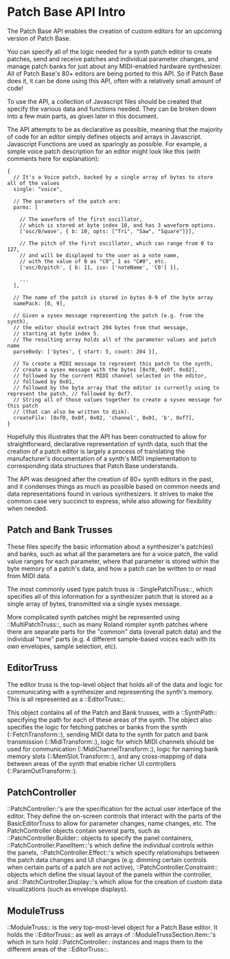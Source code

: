 # Patch Base API Intro

The Patch Base API enables the creation of custom editors for an upcoming version of Patch Base.

You can specify all of the logic needed for a synth patch editor to create patches, send and receive patches and individual parameter changes, and manage patch banks for just about any MIDI-enabled hardware synthesizer. All of Patch Base's 80+ editors are being ported to this API. So if Patch Base does it, it can be done using this API, often with a relatively small amount of code!

To use the API, a collection of Javascript files should be created that specify the various data and functions needed. They can be broken down into a few main parts, as given later in this document.

The API attempts to be as declarative as possible, meaning that the majority of code for an editor simply defines objects and arrays in Javascript. Javascript Functions are used as sparingly as possible. For example, a simple voice patch description for an editor might look like this (with comments here for explanation):

```
{
  // It's a Voice patch, backed by a single array of bytes to store all of the values
  single: "voice",
  
  // The parameters of the patch are:
  parms: [
  
    // The waveform of the first oscillator, 
    // which is stored at byte index 10, and has 3 waveform options. 
    ['osc/0/wave', { b: 10, opts: ["Tri", "Saw", "Square"]}],
    
    // The pitch of the first oscillator, which can range from 0 to 127, 
    // and will be displayed to the user as a note name, 
    // with the value of 0 as "C0", 1 as "C#0", etc.
    ['osc/0/pitch', { b: 11, iso: ['noteName', 'C0'] }],
    
    ...
  ],
  
  // The name of the patch is stored in bytes 0-9 of the byte array
  namePack: [0, 9],
  
  // Given a sysex message representing the patch (e.g. from the synth), 
  // the editor should extract 204 bytes from that message, 
  // starting at byte index 5.
  // The resulting array holds all of the parameter values and patch name
  parseBody: ['bytes', { start: 5, count: 204 }],
  
  // To create a MIDI message to represent this patch to the synth, 
  // create a sysex message with the bytes [0xf0, 0x0f, 0x02], 
  // followed by the current MIDI channel selected in the editor, 
  // followed by 0x01, 
  // followed by the byte array that the editor is currently using to represent the patch, // followed by 0xf7. 
  // String all of those values together to create a sysex message for this patch 
  // (that can also be written to disk).
  createFile: [0xf0, 0x0f, 0x02, 'channel', 0x01, 'b', 0xf7],
}
```

Hopefully this illustrates that the API has been constructed to allow for straightforward, declarative representation of synth data, such that the creation of a patch editor is largely a process of translating the manufacturer's documentation of a synth's MIDI implementation to corresponding data structures that Patch Base understands.

The API was designed after the creation of 80+ synth editors in the past, and it condenses things as much as possible based on common needs and data representations found in various synthesizers. It strives to make the common case very succinct to express, while also allowing for flexibility when needed.


## Patch and Bank Trusses

These files specify the basic information about a synthesizer's patch(es) and banks, such as what all the parameters are for a voice patch, the valid value ranges for each parameter, where that parameter is stored within the byte memory of a patch's data, and how a patch can be written to or read from MIDI data.

The most commonly used type patch truss is ::SinglePatchTruss::, which specifies all of this information for a synthesizer patch that is stored as a single array of bytes, transmitted via a single sysex message.

More complicated synth patches might be represented using ::MultiPatchTruss::, such as many Roland rompler synth patches where there are separate parts for the "common" data (overall patch data) and the individual "tone" parts (e.g. 4 different sample-based voices each with its own envelopes, sample selection, etc).

## EditorTruss

The editor truss is the top-level object that holds all of the data and logic for communicating with a synthesizer and representing the synth's memory. This is all represented as a ::EditorTruss::.

This object contains all of the Patch and Bank trusses, with a ::SynthPath:: specifying the path for each of these areas of the synth. The object also specifies the logic for fetching patches or banks from the synth (::FetchTransform::), sending MIDI data to the synth for patch and bank transmission (::MidiTransform::), logic for which MIDI channels should be used for communication (::MidiChannelTransform::), logic for naming bank memory slots (::MemSlot.Transform::), and any cross-mapping of data between areas of the synth that enable richer UI controllers (::ParamOutTransform::).

## PatchController

::PatchController::'s are the specification for the actual user interface of the editor. They define the on-screen controls that interact with the parts of the BasicEditorTruss to allow for parameter changes, name changes, etc. The PatchController objects contain several parts, such as ::PatchController.Builder:: objects to specify the panel containers, ::PatchController.PanelItem::'s which define the individual controls within the panels, ::PatchController.Effect::'s which specify relationships between the patch data changes and UI changes (e.g. dimming certain controls when certain parts of a patch are not active), ::PatchController.Constraint:: objects which define the visual layout of the panels within the controller, and ::PatchController.Display::'s which allow for the creation of custom data visualizations (such as envelope displays).

## ModuleTruss

::ModuleTruss:: is the very top-most-level object for a Patch Base editor. It holds the ::EditorTruss:: as well as arrays of ::ModuleTrussSection.Item::'s which in turn hold ::PatchController:: instances and maps them to the different areas of the ::EditorTruss::.